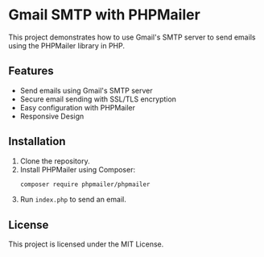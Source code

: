 # Gmail SMTP with PHPMailer

This project demonstrates how to use Gmail's SMTP server to send emails using the PHPMailer library in PHP.

## Features
- Send emails using Gmail's SMTP server
- Secure email sending with SSL/TLS encryption
- Easy configuration with PHPMailer
- Responsive Design

## Installation
1. Clone the repository.
2. Install PHPMailer using Composer:
    ```sh
    composer require phpmailer/phpmailer
    ```
4. Run `index.php` to send an email.

## License
This project is licensed under the MIT License.
